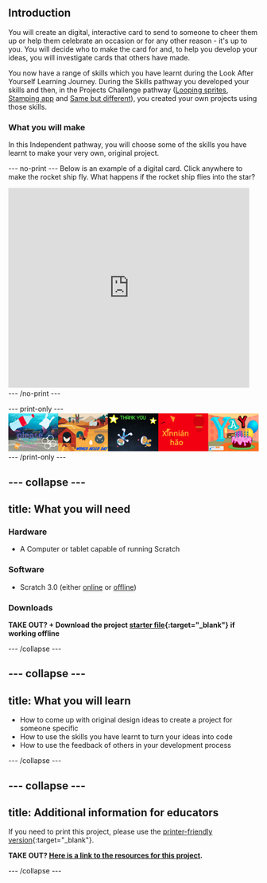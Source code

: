 ## Introduction

You will create an digital, interactive card to send to someone to cheer them up or help them celebrate an occasion or for any other reason - it's up to  you. You will decide who to make the card for and, to help you develop your ideas, you will investigate cards that others have made.

You now have a range of skills which you have learnt during the Look After Yourself Learning Journey. During the Skills pathway you developed your skills and then, in the Projects Challenge pathway ([Looping sprites](https://learning-admin.raspberrypi.org/en/projects/looping-sprites), [Stamping app](https://learning-admin.raspberrypi.org/en/projects/stamping-app) and [Same but different](https://learning-admin.raspberrypi.org/en/projects/same-but-different)), you created your own projects using those skills.

### What you will make

In this Independent pathway, you will choose some of the skills you have learnt to make your very own, original project.

--- no-print ---
Below is an example of a digital card. Click anywhere to make the rocket ship fly. What happens if the rocket ship flies into the star?

<div class="scratch-preview">
  <iframe allowtransparency="true" width="485" height="402" src="https://scratch.mit.edu/projects/embed/408916353/?autostart=false" frameborder="0"></iframe>
</div>
--- /no-print ---

--- print-only ---
![Complete project](images/showcase_static.png)
--- /print-only ---

--- collapse ---
---
title: What you will need
---
### Hardware

+ A Computer or tablet capable of running Scratch

### Software

+ Scratch 3.0 (either [online](http://rpf.io/scratchon) or [offline](http://rpf.io/scratchoff))

### Downloads

**TAKE OUT?  + Download the project [starter file](http://rpf.io/p/en/serene-scene-go){:target="_blank"} if working offline**

--- /collapse ---

--- collapse ---
---
title: What you will learn
---

+ How to come up with original design ideas to create a project for someone specific
+ How to use the skills you have learnt to turn your ideas into code
+ How to use the feedback of others in your development process

--- /collapse ---

--- collapse ---
---
title: Additional information for educators
---

If you need to print this project, please use the [printer-friendly version](https://projects.raspberrypi.org/en/projects/digital-card/print){:target="_blank"}.

**TAKE OUT?  [Here is a link to the resources for this project](http://rpf.io/digital-card-go).**

--- /collapse ---

